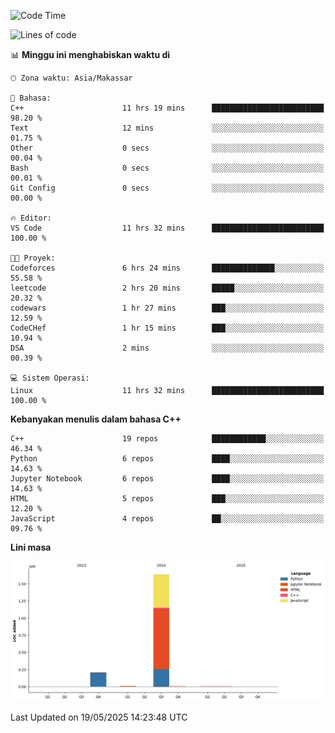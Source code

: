 <!--START_SECTION:waka-->
![Code Time](http://img.shields.io/badge/Code%20Time-218%20hrs%2041%20mins-blue)

![Lines of code](https://img.shields.io/badge/Sejak%20Hello%20World%20aku%20telah%20menulis-1.9%20million%20baris%20kode-blue)

📊 **Minggu ini menghabiskan waktu di** 

```text
🕑︎ Zona waktu: Asia/Makassar

💬 Bahasa: 
C++                      11 hrs 19 mins      █████████████████████████   98.20 % 
Text                     12 mins             ░░░░░░░░░░░░░░░░░░░░░░░░░   01.75 % 
Other                    0 secs              ░░░░░░░░░░░░░░░░░░░░░░░░░   00.04 % 
Bash                     0 secs              ░░░░░░░░░░░░░░░░░░░░░░░░░   00.01 % 
Git Config               0 secs              ░░░░░░░░░░░░░░░░░░░░░░░░░   00.00 % 

🔥 Editor: 
VS Code                  11 hrs 32 mins      █████████████████████████   100.00 % 

🐱‍💻 Proyek: 
Codeforces               6 hrs 24 mins       ██████████████░░░░░░░░░░░   55.58 % 
leetcode                 2 hrs 20 mins       █████░░░░░░░░░░░░░░░░░░░░   20.32 % 
codewars                 1 hr 27 mins        ███░░░░░░░░░░░░░░░░░░░░░░   12.59 % 
CodeCHef                 1 hr 15 mins        ███░░░░░░░░░░░░░░░░░░░░░░   10.94 % 
DSA                      2 mins              ░░░░░░░░░░░░░░░░░░░░░░░░░   00.39 % 

💻 Sistem Operasi: 
Linux                    11 hrs 32 mins      █████████████████████████   100.00 % 
```

**Kebanyakan menulis dalam bahasa C++** 

```text
C++                      19 repos            ████████████░░░░░░░░░░░░░   46.34 % 
Python                   6 repos             ████░░░░░░░░░░░░░░░░░░░░░   14.63 % 
Jupyter Notebook         6 repos             ████░░░░░░░░░░░░░░░░░░░░░   14.63 % 
HTML                     5 repos             ███░░░░░░░░░░░░░░░░░░░░░░   12.20 % 
JavaScript               4 repos             ██░░░░░░░░░░░░░░░░░░░░░░░   09.76 % 
```



**Lini masa**

![Lines of Code chart](https://raw.githubusercontent.com/yusuf601/yusuf601/main/assets/bar_graph.png)


 Last Updated on 19/05/2025 14:23:48 UTC
<!--END_SECTION:waka-->
